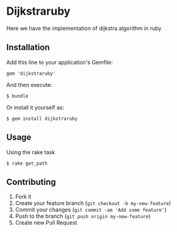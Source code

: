 # Dijkstraruby

Here we have the implementation of dijkstra algorithm in ruby

## Installation

Add this line to your application's Gemfile:

    gem 'dijkstraruby'

And then execute:

    $ bundle

Or install it yourself as:

    $ gem install dijkstraruby

## Usage

Using the rake task

    $ rake get_path   

## Contributing

1. Fork it
2. Create your feature branch (`git checkout -b my-new-feature`)
3. Commit your changes (`git commit -am 'Add some feature'`)
4. Push to the branch (`git push origin my-new-feature`)
5. Create new Pull Request
